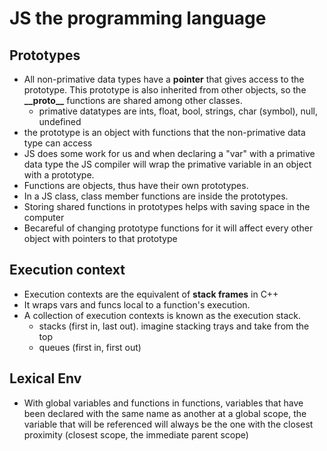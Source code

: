 # JS the programming language
## Prototypes
- All non-primative data types have a __pointer__ that gives access to the prototype. This prototype is also 
inherited from other objects, so the __\_\_proto\_\___ functions are shared among other classes.
    - primative datatypes are ints, float, bool, strings, char (symbol), null, undefined
- the prototype is an object with functions that the non-primative data type can access
- JS does some work for us and when declaring a "var" with a primative data type the JS compiler will wrap 
the primative variable in an object with a prototype.
- Functions are objects, thus have their own prototypes.
- In a JS class, class member functions are inside the prototypes. 
- Storing shared functions in prototypes helps with saving space in the computer
- Becareful of changing prototype functions for it will affect every other object with pointers to that prototype
## Execution context
- Execution contexts are the equivalent of __stack frames__ in C++
- It wraps vars and funcs local to a function's execution.
- A collection of execution contexts is known as the execution stack.
    - stacks (first in, last out). imagine stacking trays and take from the top
    - queues (first in, first out)
## Lexical Env
- With global variables and functions in functions, variables that have been declared with the same name as another at a global scope, the variable that will be referenced will always be the one with the closest proximity (closest scope, the immediate parent scope)
